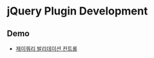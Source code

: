 # jQuery Plugin Development

## Demo
- [제이쿼리 발리데이션 컨트롤](http://dev.slcoms.com/plugin-lib/demo/jquery-validation-control/)